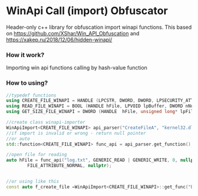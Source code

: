 # WinApi Call (import) Obfuscator
Header-only c++ library for obfuscation import winapi functions.
This based on https://github.com/XShar/Win_API_Obfuscation and https://xakep.ru/2018/12/06/hidden-winapi/


### How it work?

Importing win api functions calling by hash-value function 


### How to using?
```c++
//typedef functions
using CREATE_FILE_WINAPI = HANDLE (LPCSTR, DWORD, DWORD, LPSECURITY_ATTRIBUTES, DWORD, DWORD, HANDLE);
using READ_FILE_WINAPI = BOOL (HANDLE hFile, LPVOID lpBuffer, DWORD nNumberOfBytesToRead, LPDWORD lpNumberOfBytesRead,	LPOVERLAPPED lpOverlapped);
using GET_SIZE_FILE_WINAPI = DWORD (HANDLE  hFile, unsigned long* lpFileSizeHigh);

//create class winapi-importer
WinApiImport<CREATE_FILE_WINAPI> api_parser("CreateFileA", "kernel32.dll");
//if import is invalid or wrong - return null pointer
//or auto
std::function<CREATE_FILE_WINAPI> func_api = api_parser.get_function();

//open file for reading
auto hFile = func_api("log.txt", GENERIC_READ | GENERIC_WRITE, 0, nullptr, OPEN_ALWAYS,
		FILE_ATTRIBUTE_NORMAL, nullptr);


//or using like this
const auto f_create_file =WinApiImport<CREATE_FILE_WINAPI>::get_func("BCryptDecrypt", "bcrypt.dll");        

```

